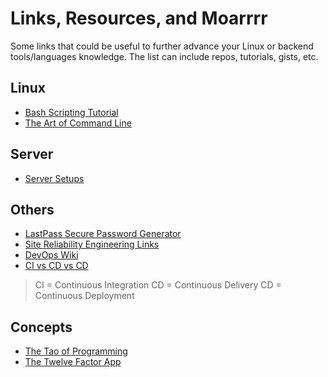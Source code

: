 # Links, Resources, and Moarrrr

Some links that could be useful to further advance your Linux or backend tools/languages knowledge. The list can include repos, tutorials, gists, etc.

## Linux

- [Bash Scripting Tutorial](http://ryanstutorials.net/bash-scripting-tutorial/)
- [The Art of Command Line](https://github.com/jlevy/the-art-of-command-line)

## Server

- [Server Setups](https://www.digitalocean.com/community/tutorials/5-common-server-setups-for-your-web-application)

## Others

- [LastPass Secure Password Generator](https://lastpass.com/generatepassword.php)
- [Site Reliability Engineering Links](https://github.com/dastergon/awesome-sre)
- [DevOps Wiki](https://github.com/Leo-G/DevopsWiki)
- [CI vs CD vs CD](http://stackoverflow.com/questions/28608015/continuous-integration-vs-continuous-delivery-vs-continuous-deployment)

> CI = Continuous Integration
> CD = Continuous Delivery
> CD = Continuous Deployment

## Concepts

- [The Tao of Programming](http://www.mit.edu/~xela/tao.html)
- [The Twelve Factor App](https://12factor.net/)